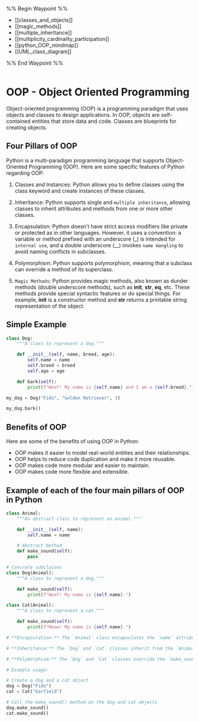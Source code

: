%% Begin Waypoint %%
- [[classes_and_objects]]
- [[magic_methods]]
- [[multiple_inheritance]]
- [[multiplicity_cardinality_participation]]
- [[python_OOP_mindmap]]
- [[UML_class_diagram]]

%% End Waypoint %%


```table-of-contents
```
# OOP - Object Oriented Programming

Object-oriented programming (OOP) is a programming paradigm that uses objects and classes to design applications. In OOP, objects are self-contained entities that store data and code. Classes are blueprints for creating objects.

## Four Pillars of OOP

Python is a multi-paradigm programming language that supports Object-Oriented Programming (OOP). Here are some specific features of Python regarding OOP:

1. Classes and Instances: Python allows you to define classes using the class keyword and create instances of these classes.

2. Inheritance: Python supports single and `multiple inheritance`, allowing classes to inherit attributes and methods from one or more other classes.

3. Encapsulation: Python doesn't have strict access modifiers like private or protected as in other languages. However, it uses a convention: a variable or method prefixed with an underscore (_) is intended for `internal use`, and a double underscore (__) invokes `name mangling` to avoid naming conflicts in subclasses.

4. Polymorphism: Python supports polymorphism, meaning that a subclass can override a method of its superclass.

5. `Magic Methods`: Python provides magic methods, also known as dunder methods (double underscore methods), such as __init__, __str__, __eq__, etc. These methods provide special syntactic features or do special things. For example, __init__ is a constructor method and __str__ returns a printable string representation of the object.

## Simple Example

```python
class Dog:
    """A class to represent a dog."""

    def __init__(self, name, breed, age):
        self.name = name
        self.breed = breed
        self.age = age

    def bark(self):
        print(f"Woof! My name is {self.name} and I am a {self.breed}.")

my_dog = Dog("Fido", "Golden Retriever", 3)

my_dog.bark()
```

## Benefits of OOP

Here are some of the benefits of using OOP in Python:

- OOP makes it easier to model real-world entities and their relationships.
- OOP helps to reduce code duplication and make it more reusable.
- OOP makes code more modular and easier to maintain.
- OOP makes code more flexible and extensible.

## Example of each of the four main pillars of OOP in Python

```python
class Animal:
    """An abstract class to represent an animal."""

    def __init__(self, name):
        self.name = name

    # Abstract method
    def make_sound(self):
        pass

# Concrete subclasses
class Dog(Animal):
    """A class to represent a dog."""

    def make_sound(self):
        print(f"Woof! My name is {self.name}.")

class Cat(Animal):
    """A class to represent a cat."""

    def make_sound(self):
        print(f"Meow! My name is {self.name}.")

# **Encapsulation:** The `Animal` class encapsulates the `name` attribute and the `make_sound()` method. This means that the `name` attribute can only be accessed and modified through the `Animal` class methods.

# **Inheritance:** The `Dog` and `Cat` classes inherit from the `Animal` class. This means that they inherit all of the attributes and methods of the `Animal` class.

# **Polymorphism:** The `Dog` and `Cat` classes override the `make_sound()` method that is inherited from the `Animal` class. This allows them to implement their own custom behavior for the `make_sound()` method.

# Example usage:

# Create a dog and a cat object
dog = Dog("Fido")
cat = Cat("Garfield")

# Call the make_sound() method on the dog and cat objects
dog.make_sound()
cat.make_sound()
```
